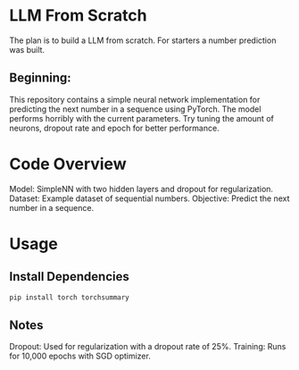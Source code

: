 # LLM From Scratch
The plan is to build a LLM from scratch. For starters a number prediction was built. 

## Beginning:
This repository contains a simple neural network implementation for predicting the next number in a sequence using PyTorch. The model performs horribly with the current parameters. Try tuning the amount of neurons, dropout rate and epoch for better performance.

# Code Overview
Model: SimpleNN with two hidden layers and dropout for regularization.
Dataset: Example dataset of sequential numbers.
Objective: Predict the next number in a sequence.


# Usage
## Install Dependencies

```bash
pip install torch torchsummary
```

## Notes
Dropout: Used for regularization with a dropout rate of 25%.
Training: Runs for 10,000 epochs with SGD optimizer.